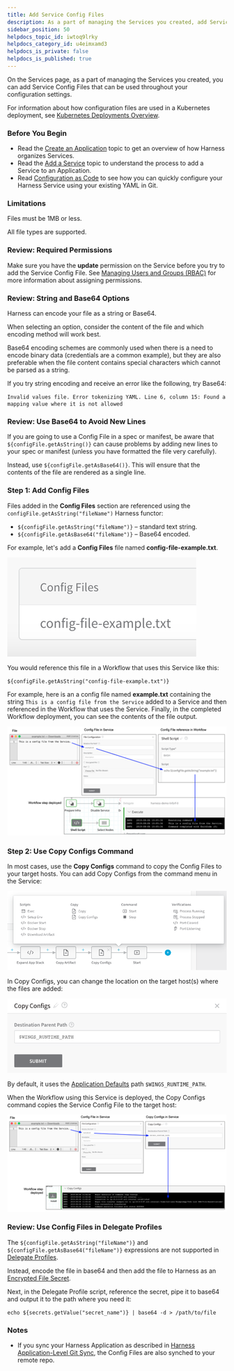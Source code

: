 ```yaml
---
title: Add Service Config Files
description: As a part of managing the Services you created, add Service Config Files to use throughout your configuration settings.
sidebar_position: 50
helpdocs_topic_id: iwtoq9lrky
helpdocs_category_id: u4eimxamd3
helpdocs_is_private: false
helpdocs_is_published: true
---
```


On the Services page, as a part of managing the Services you created, you can add Service Config Files that can be used throughout your configuration settings.

For information about how configuration files are used in a Kubernetes deployment, see [Kubernetes Deployments Overview](../../kubernetes-deployments/kubernetes-deployments-overview.md).

### Before You Begin

* Read the [Create an Application](../applications/application-configuration.md) topic to get an overview of how Harness organizes Services.
* Read the [Add a Service](service-configuration.md) topic to understand the process to add a Service to an Application.
* Read [Configuration as Code](https://docs.harness.io/article/htvzryeqjw-configuration-as-code) to see how you can quickly configure your Harness Service using your existing YAML in Git.

### Limitations

Files must be 1MB or less.

All file types are supported.

### Review: Required Permissions

Make sure you have the **update** permission on the Service before you try to add the Service Config File. See [Managing Users and Groups (RBAC)](https://docs.harness.io/article/ven0bvulsj-users-and-permissions) for more information about assigning permissions.

### Review: String and Base64 Options

Harness can encode your file as a string or Base64.

When selecting an option, consider the content of the file and which encoding method will work best.

Base64 encoding schemes are commonly used when there is a need to encode binary data (credentials are a common example), but they are also preferable when the file content contains special characters which cannot be parsed as a string.

If you try string encoding and receive an error like the following, try Base64:


```
Invalid values file. Error tokenizing YAML. Line 6, column 15: Found a mapping value where it is not allowed
```
### Review: Use Base64 to Avoid New Lines

If you are going to use a Config File in a spec or manifest, be aware that `${configFile.getAsString()}` can cause problems by adding new lines to your spec or manifest (unless you have formatted the file very carefully).

Instead, use `${configFile.getAsBase64()}`. This will ensure that the contents of the file are rendered as a single line.

### Step 1: Add Config Files

Files added in the **Config Files** section are referenced using the `configFile.getAsString("fileName")` Harness functor:

* `${configFile.getAsString("fileName")}` – standard text string.
* `${configFile.getAsBase64("fileName")}` – Base64 encoded.

For example, let's add a **Config Files** file named **config-file-example.txt**.

![](./static/add-service-level-configuration-files-00.png)

You would reference this file in a Workflow that uses this Service like this:


```
${configFile.getAsString("config-file-example.txt")}
```
For example, here is an a config file named **example.txt** containing the string `This is a config file from the Service` added to a Service and then referenced in the Workflow that uses the Service. Finally, in the completed Workflow deployment, you can see the contents of the file output.

![](./static/add-service-level-configuration-files-01.png)

### Step 2: Use Copy Configs Command

In most cases, use the **Copy Configs** command to copy the Config Files to your target hosts. You can add Copy Configs from the command menu in the Service:

![](./static/add-service-level-configuration-files-02.png)

 In Copy Configs, you can change the location on the target host(s) where the files are added:

![](./static/add-service-level-configuration-files-03.png)

By default, it uses the [Application Defaults](https://docs.harness.io/article/9dvxcegm90-variables#application_default_variables) path `$WINGS_RUNTIME_PATH`.

When the Workflow using this Service is deployed, the Copy Configs command copies the Service Config File to the target host:

![](./static/add-service-level-configuration-files-04.png)

### Review: Use Config Files in Delegate Profiles

The `${configFile.getAsString("fileName")}` and `${configFile.getAsBase64("fileName")}` expressions are not supported in [Delegate Profiles](https://docs.harness.io/article/yd4bs0pltf-run-scripts-on-the-delegate-using-profiles).

Instead, encode the file in base64 and then add the file to Harness as an [Encrypted File Secret](https://docs.harness.io/article/nt5vchhka4-use-encrypted-file-secrets).

Next, in the Delegate Profile script, reference the secret, pipe it to base64 and output it to the path where you need it:


```
echo ${secrets.getValue("secret_name")} | base64 -d > /path/to/file
```
### Notes

* If you sync your Harness Application as described in [Harness Application-Level Git Sync](https://docs.harness.io/article/6mr74fm55h-harness-application-level-sync), the Config Files are also synched to your remote repo.

